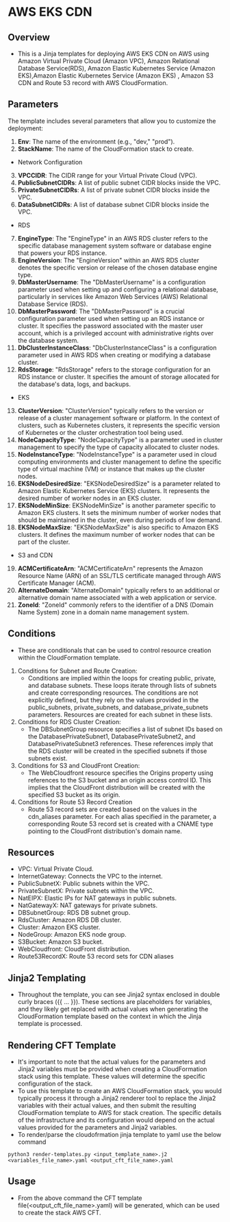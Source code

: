 # AWS EKS CDN

## Overview
- This is a Jinja templates for deploying AWS EKS CDN on AWS using Amazon Virtual Private Cloud (Amazon VPC), Amazon Relational Database Service(RDS), Amazon Elastic Kubernetes Service (Amazon EKS),Amazon Elastic Kubernetes Service (Amazon EKS) , Amazon S3 CDN and Route 53 record with AWS CloudFormation.

## Parameters
The template includes several parameters that allow you to customize the deployment:
1. **Env**: The name of the environment (e.g., "dev," "prod").
2. **StackName**: The name of the CloudFormation stack to create.
- Network Configuration
3. **VPCCIDR**: The CIDR range for your Virtual Private Cloud (VPC).
4. **PublicSubnetCIDRs**: A list of public subnet CIDR blocks inside the VPC.
5. **PrivateSubnetCIDRs**: A list of private subnet CIDR blocks inside the VPC.
6. **DataSubnetCIDRs**: A list of database subnet CIDR blocks inside the VPC.
- RDS
7. **EngineType**: The "EngineType" in an AWS RDS cluster refers to the specific database management system software or database engine that powers your RDS instance. 
8. **EngineVersion**: The "EngineVersion" within an AWS RDS cluster denotes the specific version or release of the chosen database engine type.
9. **DbMasterUsername**: The "DbMasterUsername" is a configuration parameter used when setting up and configuring a relational database, particularly in services like Amazon Web Services (AWS) Relational Database Service (RDS).
10. **DbMasterPassword**: The "DbMasterPassword" is a crucial configuration parameter used when setting up an RDS instance or cluster. It specifies the password associated with the master user account, which is a privileged account with administrative rights over the database system.
11. **DbClusterInstanceClass**:  "DbClusterInstanceClass" is a configuration parameter used in AWS RDS when creating or modifying a database cluster. 
12. **RdsStorage**:  "RdsStorage" refers to the storage configuration for an RDS instance or cluster. It specifies the amount of storage allocated for the database's data, logs, and backups. 
- EKS 
13. **ClusterVersion**:  "ClusterVersion" typically refers to the version or release of a cluster management software or platform. In the context of clusters, such as Kubernetes clusters, it represents the specific version of Kubernetes or the cluster orchestration tool being used. 
14. **NodeCapacityType**:  "NodeCapacityType" is a parameter used in cluster management to specify the type of capacity allocated to cluster nodes. 
15. **NodeInstanceType**:   "NodeInstanceType" is a parameter used in cloud computing environments and cluster management to define the specific type of virtual machine (VM) or instance that makes up the cluster nodes.
16. **EKSNodeDesiredSize**: "EKSNodeDesiredSize" is a parameter related to Amazon Elastic Kubernetes Service (EKS) clusters. It represents the desired number of worker nodes in an EKS cluster. 
17. **EKSNodeMinSize**: EKSNodeMinSize" is another parameter specific to Amazon EKS clusters. It sets the minimum number of worker nodes that should be maintained in the cluster, even during periods of low demand. 
18. **EKSNodeMaxSize**: "EKSNodeMaxSize" is also specific to Amazon EKS clusters. It defines the maximum number of worker nodes that can be part of the cluster. 
- S3 and CDN
19. **ACMCertificateArn**: "ACMCertificateArn" represents the Amazon Resource Name (ARN) of an SSL/TLS certificate managed through AWS Certificate Manager (ACM).
20. **AlternateDomain**: "AlternateDomain" typically refers to an additional or alternative domain name associated with a web application or service.
21. **ZoneId**:  "ZoneId" commonly refers to the identifier of a DNS (Domain Name System) zone in a domain name management system.
## Conditions
- These are conditionals that can be used to control resource creation within the CloudFormation template.
1. Conditions for Subnet and Route Creation:
    - Conditions are implied within the loops for creating public, private, and database subnets. These loops iterate through lists of subnets and create corresponding resources. The conditions are not explicitly defined, but they rely on the values provided in the public_subnets, private_subnets, and database_private_subnets parameters. Resources are created for each subnet in these lists.
2. Conditions for RDS Cluster Creation:
    - The DBSubnetGroup resource specifies a list of subnet IDs based on the DatabasePrivateSubnet1, DatabasePrivateSubnet2, and DatabasePrivateSubnet3 references. These references imply that the RDS cluster will be created in the specified subnets if those subnets exist.
3. Conditions for S3 and CloudFront Creation:
    - The WebCloudfront resource specifies the Origins property using references to the S3 bucket and an origin access control ID. This implies that the CloudFront distribution will be created with the specified S3 bucket as its origin.
4. Conditions for Route 53 Record Creation
    - Route 53 record sets are created based on the values in the cdn_aliases parameter. For each alias specified in the parameter, a corresponding Route 53 record set is created with a CNAME type pointing to the CloudFront distribution's domain name.

## Resources
- VPC: Virtual Private Cloud.
- InternetGateway: Connects the VPC to the internet.
- PublicSubnetX: Public subnets within the VPC. 
- PrivateSubnetX: Private subnets within the VPC.
- NatEIPX: Elastic IPs for NAT gateways in public subnets.
- NatGatewayX: NAT gateways for private subnets.
- DBSubnetGroup: RDS DB subnet group.
- RdsCluster: Amazon RDS DB cluster.
- Cluster: Amazon EKS cluster.
- NodeGroup: Amazon EKS node group.
- S3Bucket: Amazon S3 bucket.
- WebCloudfront: CloudFront distribution.
- Route53RecordX: Route 53 record sets for CDN aliases
## Jinja2 Templating
- Throughout the template, you can see Jinja2 syntax enclosed in double curly braces ({{ ... }}). These sections are placeholders for variables, and they likely get replaced with actual values when generating the CloudFormation template based on the context in which the Jinja template is processed.
## Rendering CFT Template
- It's important to note that the actual values for the parameters and Jinja2 variables must be provided when creating a CloudFormation stack using this template. These values will determine the specific configuration of the stack.
- To use this template to create an AWS CloudFormation stack, you would typically process it through a Jinja2 renderer tool to replace the Jinja2 variables with their actual values, and then submit the resulting CloudFormation template to AWS for stack creation.  The specific details of the infrastructure and its configuration would depend on the actual values provided for the parameters and Jinja2 variables.
- To render/parse the cloudofrmation jinja template to yaml use the below command
```
python3 render-templates.py <input_template_name>.j2 <variables_file_name>.yaml <output_cft_file_name>.yaml
```
## Usage
- From the above command the CFT template file(<output_cft_file_name>.yaml) will be generated, which can be used to create the stack AWS CFT.
